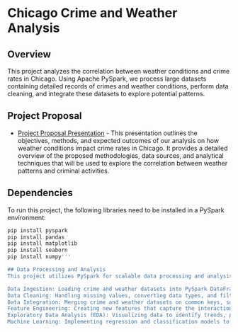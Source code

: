 # Chicago Crime and Weather Analysis

## Overview

This project analyzes the correlation between weather conditions and crime rates in Chicago. Using Apache PySpark, we process large datasets containing detailed records of crimes and weather conditions, perform data cleaning, and integrate these datasets to explore potential patterns.

## Project Proposal
- [Project Proposal Presentation](https://tome.app/shoumik-e08/analyzing-the-impact-of-weather-conditions-on-crime-rates-in-chicago-clte1t9b903rzpm627ohilnpb) - This presentation outlines the objectives, methods, and expected outcomes of our analysis on how weather conditions impact crime rates in Chicago. It provides a detailed overview of the proposed methodologies, data sources, and analytical techniques that will be used to explore the correlation between weather patterns and criminal activities.


## Dependencies

To run this project, the following libraries need to be installed in a PySpark environment:

```bash
pip install pyspark
pip install pandas
pip install matplotlib
pip install seaborn
pip install numpy'''

## Data Processing and Analysis
This project utilizes PySpark for scalable data processing and analysis. The workflow involves:

Data Ingestion: Loading crime and weather datasets into PySpark DataFrames.
Data Cleaning: Handling missing values, converting data types, and filtering irrelevant records to ensure data quality.
Data Integration: Merging crime and weather datasets on common keys, such as date and location.
Feature Engineering: Creating new features that capture the interaction between weather conditions and crime rates.
Exploratory Data Analysis (EDA): Visualizing data to identify trends, patterns, and anomalies.
Machine Learning: Implementing regression and classification models to predict crime rates based on weather conditions.
